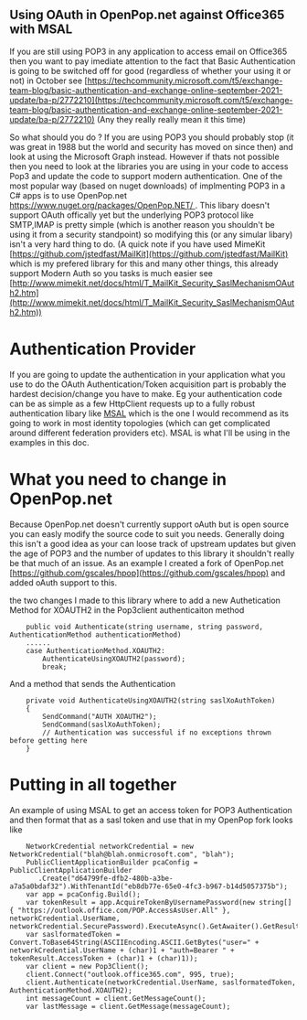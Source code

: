## Using OAuth in OpenPop.net against Office365 with MSAL ##

If you are still using POP3 in any application to access email on Office365 then you want to pay imediate attention to the fact that Basic Authentication is going to be switched off for good (regardless of whether your using it or not) in October see [https://techcommunity.microsoft.com/t5/exchange-team-blog/basic-authentication-and-exchange-online-september-2021-update/ba-p/2772210](https://techcommunity.microsoft.com/t5/exchange-team-blog/basic-authentication-and-exchange-online-september-2021-update/ba-p/2772210) (Any they really really mean it this time)

So what should you do ? If you are using POP3 you should probably stop (it was great in 1988 but the world and security has moved on since then) and look at using the Microsoft Graph instead. However if thats not possible then you need to look at the libraries you are using in your code to access Pop3 and update the code to support modern authentication. One of the most popular way (based on nuget downloads) of implmenting POP3 in a C# apps is to use OpenPop.net [https://www.nuget.org/packages/OpenPop.NET/ ](https://www.nuget.org/packages/OpenPop.NET/). This libary doesn't support OAuth offically yet but the underlying POP3 protocol like SMTP,IMAP is pretty simple (which is another reason you shouldn't be using it from a security standpoint) so modifying this (or any simular libary) isn't a very hard thing to do. (A quick note if you have used MimeKit [https://github.com/jstedfast/MailKit](https://github.com/jstedfast/MailKit) which is my prefered library for this and many other things, this already support Modern Auth so you tasks is much easier see [http://www.mimekit.net/docs/html/T_MailKit_Security_SaslMechanismOAuth2.htm](http://www.mimekit.net/docs/html/T_MailKit_Security_SaslMechanismOAuth2.htm))

# Authentication Provider  #

If you are going to update the authentication in your application what you use to do the OAuth Authentication/Token acquisition part is probably the hardest decision/change you have to make. Eg your authentication code can be as simple as a few HttpClient requests up to a fully robust authentication libary like [MSAL](https://docs.microsoft.com/en-us/azure/active-directory/develop/msal-overview) which is the one I would recommend as its going to work in most identity topologies (which can get complicated around different federation providers etc). MSAL is what I'll be using in the examples in this doc.

# What you need to change in OpenPop.net   #

Because OpenPop.net doesn't currently support oAuth but is open source you can easly modify the source code to suit you needs. Generally doing this isn't a good idea as your can loose track of upstream updates but given the age of POP3 and the number of updates to this library it shouldn't really be that much of an issue. As an example I created a fork of OpenPop.net [https://github.com/gscales/hpop](https://github.com/gscales/hpop) and added oAuth support to this.

the two changes I made to this library where to add a new Authetication Method for XOAUTH2 in the Pop3client authenticaiton method

    	public void Authenticate(string username, string password, AuthenticationMethod authenticationMethod)
		......
		case AuthenticationMethod.XOAUTH2:
			AuthenticateUsingXOAUTH2(password);
			break;
And a method that sends the Authentication

    	private void AuthenticateUsingXOAUTH2(string saslXoAuthToken)
		{
			SendCommand("AUTH XOAUTH2");
			SendCommand(saslXoAuthToken);
			// Authentication was successful if no exceptions thrown before getting here
		}


# Putting in all together #

An example of using MSAL to get an access token for POP3 Authentication and then format that as a sasl token and use that in my OpenPop fork looks like



        NetworkCredential networkCredential = new NetworkCredential("blah@blah.onmicrosoft.com", "blah");
        PublicClientApplicationBuilder pcaConfig = PublicClientApplicationBuilder
           .Create("d64799fe-dfb2-480b-a3be-a7a5a0bdaf32").WithTenantId("eb8db77e-65e0-4fc3-b967-b14d5057375b");
        var app = pcaConfig.Build();
        var tokenResult = app.AcquireTokenByUsernamePassword(new string[] { "https://outlook.office.com/POP.AccessAsUser.All" }, networkCredential.UserName, networkCredential.SecurePassword).ExecuteAsync().GetAwaiter().GetResult();
        var saslformatedToken = Convert.ToBase64String(ASCIIEncoding.ASCII.GetBytes("user=" + networkCredential.UserName + (char)1 + "auth=Bearer " + tokenResult.AccessToken + (char)1 + (char)1));
        var client = new Pop3Client();
        client.Connect("outlook.office365.com", 995, true);
        client.Authenticate(networkCredential.UserName, saslformatedToken, AuthenticationMethod.XOAUTH2);
        int messageCount = client.GetMessageCount();
        var lastMessage = client.GetMessage(messageCount);            
      

